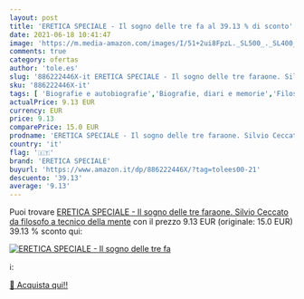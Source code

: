 ```yaml
---
layout: post
title: 'ERETICA SPECIALE - Il sogno delle tre fa al 39.13 % di sconto'
date: 2021-06-18 10:41:47
image: 'https://m.media-amazon.com/images/I/51+2ui8FpzL._SL500_._SL400_.jpg'
comments: true
category: ofertas
author: 'tole.es'
slug: '886222446X-it ERETICA SPECIALE - Il sogno delle tre faraone. Silvio...'
sku: '886222446X-it'
tags: [ 'Biografie e autobiografie','Biografie, diari e memorie','Filosofia','Libri','Libri universitari','Libri universitari filosofia','Libri universitari scienze umanistiche','Società e scienze sociali','Storia e indagini filosofiche','eretica speciale', ]
actualPrice: 9.13 EUR
currency: EUR
price: 9.13
comparePrice: 15.0 EUR
prodname: 'ERETICA SPECIALE - Il sogno delle tre faraone. Silvio Ceccato da filosofo a tecnico della mente'
country: 'it'
flag: '🇮🇹'
brand: 'ERETICA SPECIALE'
buyurl: 'https://www.amazon.it/dp/886222446X/?tag=tolees00-21'
descuento: '39.13'
average: '9.13'
---
```


Puoi trovare [ERETICA SPECIALE - Il sogno delle tre faraone. Silvio Ceccato da filosofo a tecnico della mente](https://www.amazon.it/dp/886222446X/?tag=tolees00-21) con il prezzo 9.13 EUR (originale: 15.0 EUR) 39.13 % sconto qui:

[![ERETICA SPECIALE - Il sogno delle tre fa](https://m.media-amazon.com/images/I/51+2ui8FpzL._SL500_._SL400_.jpg)](https://www.amazon.it/dp/886222446X/?tag=tolees00-21)

ℹ️:


[🛒 Acquista qui!!](https://www.amazon.it/dp/886222446X/?tag=tolees00-21)
